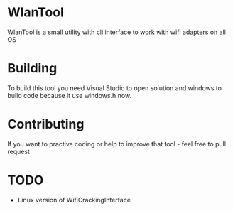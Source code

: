 # WlanTool
WlanTool is a small utility with cli interface to work with wifi adapters on all OS

# Building 
To build this tool you need Visual Studio to open solution and windows to build code because it use windows.h now. 

# Contributing
If you want to practive coding or help to improve that tool - feel free to pull request

# TODO
 - Linux version of WifiCrackingInterface
